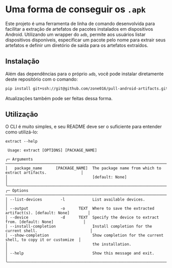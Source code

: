 # Uma forma de conseguir os `.apk`

Este projeto é uma ferramenta de linha de comando desenvolvida para facilitar a extração de artefatos de pacotes instalados em dispositivos Android. Utilizando um wrapper do `adb`, permite aos usuários listar dispositivos disponíveis, especificar um pacote pelo nome para extrair seus artefatos e definir um diretório de saída para os artefatos extraídos.

## Instalação

Além das dependências para o próprio `adb`, você pode instalar diretamente deste repositório com o comando:

```bash
pip install git+ssh://git@github.com/zone016/pull-android-artifacts.git
```

Atualizações também pode ser feitas dessa forma.

## Utilização

O CLI é muito simples, e seu README deve ser o suficiente para entender como utilizá-lo:

```plaintext
extract --help

 Usage: extract [OPTIONS] [PACKAGE_NAME]

╭─ Arguments ─────────────────────────────────────────────────────────────────────────────────────────╮
│   package_name      [PACKAGE_NAME]  The package name from which to extract artifacts.               │
│                                     [default: None]                                                 │
╰─────────────────────────────────────────────────────────────────────────────────────────────────────╯
╭─ Options ───────────────────────────────────────────────────────────────────────────────────────────╮
│ --list-devices        -l            List available devices.                                         │
│ --output              -o      TEXT  Where to save the extracted artifact(s). [default: None]        │
│ --device              -d      TEXT  Specify the device to extract from. [default: None]             │
│ --install-completion                Install completion for the current shell.                       │
│ --show-completion                   Show completion for the current shell, to copy it or customize  │
│                                     the installation.                                               │
│ --help                              Show this message and exit.                                     │
╰─────────────────────────────────────────────────────────────────────────────────────────────────────╯
```
